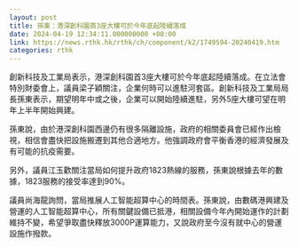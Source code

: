 ```yaml
---
layout: post
title: 孫東：港深創科園首3座大樓可於今年底起陸續落成
date: 2024-04-19 12:34:11.000000000 +08:00
link: https://news.rthk.hk/rthk/ch/component/k2/1749594-20240419.htm
categories: rthk
---
```


創新科技及工業局表示，港深創科園首3座大樓可於今年底起陸續落成。在立法會特別財委會上，議員梁子穎關注，企業何時可以進駐河套區。創新科技及工業局局長孫東表示，期望明年中或之後，企業可以開始陸續進駐，另外5座大樓可望在明年上半年開始興建。

孫東說，由於港深創科園西邊仍有很多隔離設施，政府的相關委員會已經作出檢視，相信會盡快把設施搬遷到其他合適地方。他強調政府會平衡香港的經濟發展及有可能的抗疫需要。

另外，議員江玉歡關注當局如何提升政府1823熱線的服務，孫東說根據去年的數據，1823服務的接受率達到90%。

議員尚海龍詢問，當局推展人工智能超算中心的時間表。孫東說，由數碼港興建及營運的人工智能超算中心，所有關鍵設備已抵港，相關設備今年內開始運作的計劃維持不變，希望爭取盡快釋放3000P運算能力，又說政府至今沒有就中心的營運設施作撥款。
